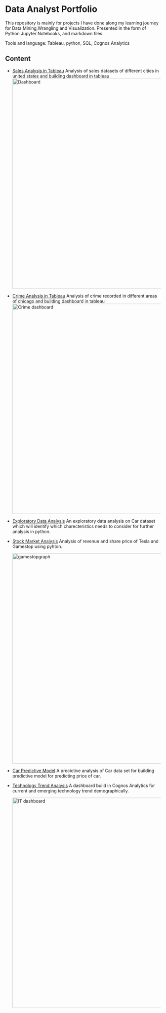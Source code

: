 # Data Analyst Portfolio

This repository is mainly for projects I have done along my learning journey for Data Mining,Wrangling and Visualization. Presented in the form of Python Jupyter Notebooks, and  markdown files.

Tools and language: Tableau, python, SQL, Cognos Analytics

<h2>Content</h2>
 
 - [Sales Analysis in Tableau](https://github.com/hirariaz01/Data-Analyst-Projects/blob/main/Sales%20Analysis%20in%20Tableau.md)
     Analysis of sales datasets of different cities in united states and building dashboard in tableau
   <img width="677" alt="Dashboard" src="https://user-images.githubusercontent.com/25719763/123811028-be5f8080-d8a7-11eb-85fa-fbf0b4d55568.png"> 
 - [Crime Analysis in Tableau](https://github.com/hirariaz01/Data-Analyst-Projects/blob/main/Chicago%20Crime%20Analysis%20in%20tableau.md)
     Analysis of crime recorded in different areas of chicago and building dashboard in tableau
     <img width="677"  alt="Crime dashboard" src="https://user-images.githubusercontent.com/25719763/123544525-81a95300-d708-11eb-8716-cc8c5751aa30.png">
 - [Exploratory Data Analysis](https://github.com/hirariaz01/Data-Analyst-Projects/blob/main/Exploratory_Data_Analysis.ipynb)
     An exploratory data analysis on Car dataset which will identify which charecteristics needs to consider for further analysis in python.
    <br>
 - [Stock Market Analysis](https://github.com/hirariaz01/Data-Analyst-Projects/blob/main/StockMarketAnalysis.ipynb)
    Analysis of revenue and share price of Tesla and Gamestop using pyhton.
    
    <img width="677" alt="gamestopgraph" src="https://user-images.githubusercontent.com/25719763/123093547-af2c8e80-d3e0-11eb-86a6-97ef009b0a8a.png">
       
 - [Car Predictive Model](https://github.com/hirariaz01/Data-Analyst-Projects/blob/main/CarPrice_Model_Development.ipynb)
    A precictive analysis of Car data set for building predictive model for predicting price of car.
    
  - [Technology Trend Analysis](https://github.com/hirariaz01/Data-Analyst-Projects/blob/main/Technology%20Trend%20Analysis%20in%20IBM%20Cognos%20Analytics.md)
    A dashboard build in Cognos Analytics for current and emerging technology trend demographically.
    
    <img width="677" alt="IT dashboard" src="https://user-images.githubusercontent.com/25719763/123811820-72610b80-d8a8-11eb-9f5c-920bdeecd49b.png">


    
 



